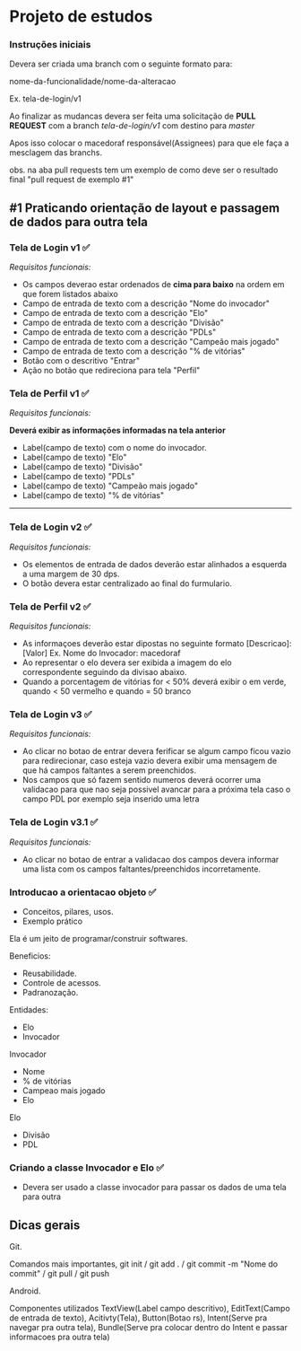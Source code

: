 # Projeto de estudos

### Instruções iniciais

Devera ser criada uma branch com o seguinte formato para:

nome-da-funcionalidade/nome-da-alteracao

Ex. tela-de-login/v1

Ao finalizar as mudancas devera ser feita uma solicitação de **PULL REQUEST** com a branch *tela-de-login/v1* com destino para *master*

Apos isso colocar o macedoraf responsável(Assignees) para que ele faça a mesclagem das branchs.

obs. na aba pull requests tem um exemplo de como deve ser o resultado final "pull request de exemplo #1"

## #1 Praticando orientação de layout e passagem de dados para outra tela 

### Tela de Login v1 :white_check_mark:

*Requisitos funcionais:*
- Os campos deverao estar ordenados de **cima para baixo** na ordem em que forem listados abaixo
- Campo de entrada de texto com a descrição "Nome do invocador"
- Campo de entrada de texto com a descrição "Elo"
- Campo de entrada de texto com a descrição "Divisão"
- Campo de entrada de texto com a descrição "PDLs"
- Campo de entrada de texto com a descrição "Campeão mais jogado"
- Campo de entrada de texto com a descrição "% de vitórias"
- Botão com o descritivo "Entrar"
- Ação no botão que redireciona para tela "Perfil"

### Tela de Perfil v1 :white_check_mark:

*Requisitos funcionais:*

  **Deverá exibir as informações informadas na tela anterior**
  
- Label(campo de texto) com o nome do invocador.
- Label(campo de texto)  "Elo"
- Label(campo de texto)  "Divisão"
- Label(campo de texto)  "PDLs"
- Label(campo de texto)  "Campeão mais jogado"
- Label(campo de texto)  "% de vitórias"


---

### Tela de Login v2 :white_check_mark:

*Requisitos funcionais:*
- Os elementos de entrada de dados deverão estar alinhados a esquerda a uma margem de 30 dps.
- O botão devera estar centralizado ao final do furmulario.

### Tela de Perfil v2 :white_check_mark:

*Requisitos funcionais:*
- As informaçoes deverão estar dipostas no seguinte formato [Descricao]: [Valor] Ex. Nome do Invocador: macedoraf
- Ao representar o elo devera ser exibida a imagem do elo correspondente seguindo da divisao abaixo.
- Quando a porcentagem de vitórias for < 50% deverá exibir o em verde, quando < 50 vermelho e quando = 50 branco


### Tela de Login v3 :white_check_mark:
*Requisitos funcionais:*
- Ao clicar no botao de entrar devera ferificar se algum campo ficou vazio para redirecionar, caso esteja vazio devera exibir uma mensagem de que há campos faltantes a serem preenchidos.
- Nos campos que só fazem sentido numeros deverá ocorrer uma validacao para que nao seja possivel avancar para a próxima tela caso o campo PDL por exemplo seja inserido uma letra

### Tela de Login v3.1 :white_check_mark:
*Requisitos funcionais:*
- Ao clicar no botao de entrar a validacao dos campos devera informar uma lista com os campos faltantes/preenchidos incorretamente.

### Introducao a orientacao objeto :white_check_mark:
- Conceitos, pilares, usos.
- Exemplo prático

Ela é um jeito de programar/construir softwares.

Beneficios:
- Reusabilidade.
- Controle de acessos.
- Padranozação.


Entidades:
- Elo
- Invocador


Invocador
 - Nome
 - % de vitórias
 - Campeao mais jogado
 - Elo

Elo
 - Divisão
 - PDL


### Criando a classe Invocador e Elo :white_check_mark:

- Devera ser usado a classe invocador para passar os dados de uma tela para outra


## Dicas gerais

Git.

Comandos mais importantes, git init / git add . / git commit -m "Nome do commit" / git pull / git push

Android.

Componentes utilizados TextView(Label campo descritivo), EditText(Campo de entrada de texto), Acitivty(Tela), Button(Botao rs), Intent(Serve pra navegar pra outra tela), Bundle(Serve pra colocar dentro do Intent e passar informacoes pra outra tela)

